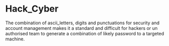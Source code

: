 # Hack_Cyber
The combination of ascii_letters, digits and punctuations for security and account management makes it a standard and difficult for hackers or un authorised team to generate a combination of likely password to a targeted machine.
